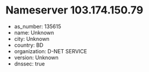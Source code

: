 # Nameserver 103.174.150.79

* as_number: 135615
* name: Unknown
* city: Unknown
* country: BD
* organization: D-NET SERVICE
* version: Unknown
* dnssec: true
